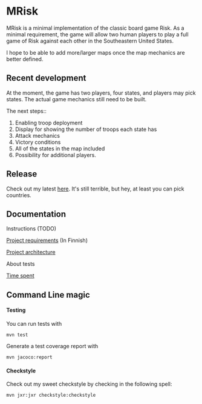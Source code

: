 # MRisk

MRisk is a minimal implementation of the classic board game Risk. As a minimal requirement, the game will allow two human players to play a full game of Risk against each other in the Southeastern United States.

I hope to be able to add more/larger maps once the map mechanics are better defined.

## Recent development

At the moment, the game has two players, four states, and players may pick states. The actual game mechanics still need to be built.

The next steps::

1. Enabling troop deployment
2. Display for showing the number of troops each state has
3. Attack mechanics
4. Victory conditions
5. All of the states in the map included
6. Possibility for additional players.


## Release

Check out my latest [here](https://github.com/learntopilk/ot_harjoitustyo/releases/tag/viikko5). It's still terrible, but hey, at least you can pick countries.


## Documentation

Instructions (TODO)

[Project requirements](https://github.com/learntopilk/ot_harjoitustyo/blob/master/dokumentointi/Maarittelydokumentti.md) (In Finnish)

[Project architecture](https://github.com/learntopilk/ot_harjoitustyo/blob/master/dokumentointi/arkkitehtuuri.md)

About tests

[Time spent](https://github.com/learntopilk/ot_harjoitustyo/blob/master/dokumentointi/tyoaikakirjanpito.md)

## Command Line magic

#### Testing

You can run tests with 
```
mvn test
```

Generate a test coverage report with 
```
mvn jacoco:report
```

#### Checkstyle

Check out my sweet checkstyle by checking in the following spell:

```
mvn jxr:jxr checkstyle:checkstyle
```
